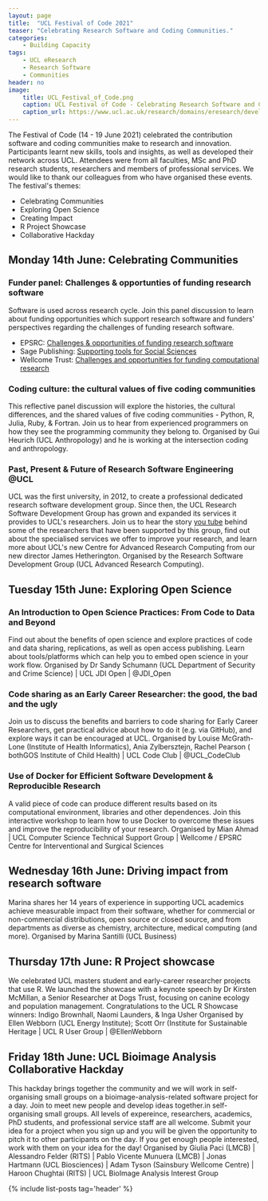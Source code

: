 ```yaml
---
layout: page
title:  "UCL Festival of Code 2021"
teaser: "Celebrating Research Software and Coding Communities."
categories:
    - Building Capacity
tags:
    - UCL eResearch
    - Research Software
    - Communities
header: no
image:
    title: UCL_Festival_of_Code.png
    caption: UCL Festival of Code - Celebrating Research Software and Coding Communities
    caption_url: https://www.ucl.ac.uk/research/domains/eresearch/developing-technical-skills-good-practice-careers/develop-better-research-software-0
---
```

The Festival of Code (14 - 19 June 2021) celebrated the contribution software and coding communities make to research and innovation. Participants learnt new skills, tools and insights, as well as developed their network across UCL. Attendees were from all faculties, MSc and PhD research students, researchers and members of professional services. We would like to thank our colleagues from who have organised these events. The festival's themes: 
* Celebrating Communities 
* Exploring Open Science 
* Creating Impact 
* R Project Showcase 
* Collaborative Hackday

## Monday 14th June: Celebrating Communities
### Funder panel: Challenges & opportunties of funding research software
Software is used across research cycle. Join this panel discussion to learn about funding opportunities which support research software and funders' perspectives regarding the challenges of funding research software.  
* EPSRC: [Challenges & opportunities of funding research software](https://www.ucl.ac.uk/research/sites/research/files/challenges_opportunities_of_funding_research_software.pdf) 
* Sage Publishing: [Supporting tools for Social Sciences](https://github.com/sagepublishing/sage_tools_social_science/blob/master/docs/ucl_codefest_2021.pdf) 
* Wellcome Trust: [Challenges and opportunities for funding computational research](https://zenodo.org/record/4943834#.YzNPC6TMI2x)

### Coding culture: the cultural values of five coding communities
This reflective panel discussion will explore the histories, the cultural differences, and the shared values of five coding communities - Python, R, Julia, Ruby, & Fortran. Join us to hear from experienced programmers on how they see the programming community they belong to. Organised by Gui Heurich (UCL Anthropology) and he is working at the intersection coding and anthropology. 

### Past, Present & Future of Research Software Engineering @UCL
UCL was the first university, in 2012, to create a professional dedicated research software development group. Since then, the UCL Research Software Development Group has grown and expanded its services it provides to UCL's researchers. Join us to hear the story [you tube](https://www.youtube.com/playlist?list=PLkJC1q4VioxiezOu7-cr3434r-6Z7BE5c) behind some of the researchers that have been supported by this group,  find out about the specialised services we offer to improve your research, and learn more about UCL's new Centre for Advanced Research Computing from our new director James Hetherington. Organised by the Research Software Development Group (UCL Advanced Research Computing).

## Tuesday 15th June: Exploring Open Science
### An Introduction to Open Science Practices: From Code to Data and Beyond
Find out about the benefits of open science and explore practices of code and data sharing, replications, as well as open access publishing. Learn about tools/platforms which can help you to embed open science in your work flow. Organised by Dr Sandy Schumann (UCL Department of Security and Crime Science) | UCL JDI Open | @JDI_Open

### Code sharing as an Early Career Researcher: the good, the bad and the ugly
Join us to discuss the benefits and barriers to code sharing for Early Career Researchers, get practical advice about how to do it (e.g. via GitHub), and explore ways it can be encouraged at UCL. Organised by Louise McGrath-Lone (Institute of Health Informatics), Ania Zylbersztejn, Rachel Pearson ( bothGOS Institute of Child Health) | UCL Code Club | @UCL_CodeClub

### Use of Docker for Efficient Software Development & Reproducible Research
A valid piece of code can produce different results based on its computational environment, libraries and other dependences. Join this interactive workshop to learn how to use Docker to overcome these issues and improve the reproducibility of your research.    Organised by Mian Ahmad | UCL Computer Science Technical Support Group | Wellcome / EPSRC Centre for Interventional and Surgical Sciences

## Wednesday 16th June: Driving impact from research software
Marina shares her 14 years of experience in supporting UCL academics achieve measurable impact from their software, whether for commercial or non-commercial distributions, open source or closed source, and from departments as diverse as chemistry, architecture, medical computing (and more). Organised by Marina Santilli (UCL Business)

## Thursday 17th June: R Project showcase
We celebrated UCL masters student and early-career researcher projects that use R. We launched the showcase with a keynote speech by Dr Kirsten McMillan, a Senior Researcher at Dogs Trust, focusing on canine ecology and population management. Congratulations to the UCL R Showcase winners: Indigo Brownhall, Naomi Launders, & Inga Usher Organised by Ellen Webborn (UCL Energy Institute); Scott Orr (Institute for Sustainable Heritage | UCL R User Group | @EllenWebborn 

## Friday 18th June: UCL Bioimage Analysis Collaborative Hackday
This hackday brings together the community and we will work in self-organising small groups on a bioimage-analysis-related software project for a day. Join to meet new people and develop ideas together.in self-organising small groups.  All levels of expereince, researchers, academics, PhD students, and professional service staff are all welcome. 
Submit your idea for a project when you sign up and you will be given the opportunity to pitch it to other participants on the day. If you get enough people interested, work with them on your idea for the day! Organised by Giulia Paci (LMCB) | Alessandro Felder (RITS) | Pablo Vicente Munuera (LMCB) | Jonas Hartmann (UCL Biosciences) |  Adam Tyson (Sainsbury Wellcome Centre) | Haroon Chughtai (RITS) | UCL BioImage Analysis Interest Group

{% include list-posts tag='header' %}
